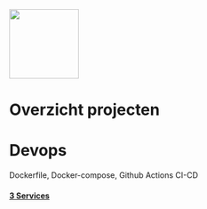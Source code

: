 <img src="https://www.vives.be/themes/custom/vives/logo.svg" width="125">

# Overzicht projecten


# Devops

Dockerfile, Docker-compose, Github Actions CI-CD
#### [3 Services](https://github.com/MilanVives/3services)


